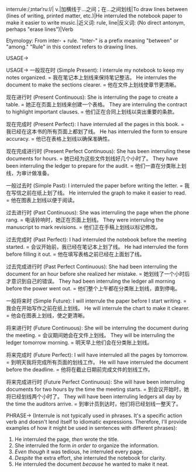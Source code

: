 interrule:/ˌɪntərˈruːl/| v.|加横线于…之间；在…之间划线|To draw lines between (lines of writing, printed matter, etc.)|He interruled the notebook paper to make it easier to write music.|近义词: rule, line|反义词: (No direct antonym, perhaps "erase lines")|Verb

Etymology:
From inter- + rule.  "Inter-" is a prefix meaning "between" or "among." "Rule" in this context refers to drawing lines.

USAGE->

USAGE->
一般现在时 (Simple Present):
I interrule my notebook to keep my notes organized. = 我在笔记本上划线来保持笔记整洁。
He interrules the document to make the sections clearer. = 他在文件上划线使章节更清晰。

现在进行时 (Present Continuous):
She is interruling the page to create a table. = 她正在页面上划线来创建一个表格。
They are interruling the contract to highlight important clauses. = 他们正在合同上划线以突出重要的条款。

现在完成时 (Present Perfect):
I have interruled all the pages in this book. = 我已经在这本书的所有页面上都划了线。
He has interruled the form to ensure accuracy. = 他已在表格上划线以确保准确性。


现在完成进行时 (Present Perfect Continuous):
She has been interruling these documents for hours. = 她已经为这些文件划线好几个小时了。
They have been interruling the ledger to prepare for the audit. = 他们一直在分类账上划线，为审计做准备。


一般过去时 (Simple Past):
I interruled the paper before writing the letter. = 我在写信之前在纸上划了线。
He interruled the graph to make it easier to read. = 他在图表上划线以便于阅读。


过去进行时 (Past Continuous):
She was interruling the page when the phone rang. = 电话铃响时，她正在页面上划线。
They were interruling the manuscript to mark revisions. = 他们正在手稿上划线以标记修改。


过去完成时 (Past Perfect):
I had interruled the notebook before the meeting started. = 会议开始前，我已经在笔记本上划了线。
He had interruled the form before filling it out. = 他在填写表格之前已经在上面划了线。

过去完成进行时 (Past Perfect Continuous):
She had been interruling the document for an hour before she realized her mistake. = 她划线了一个小时后才意识到自己的错误。
They had been interruling the ledger all morning before the power went out. = 他们整个上午都在分类账上划线，直到停电。

一般将来时 (Simple Future):
I will interrule the paper before I start writing. = 我会在开始写作之前在纸上划线。
He will interrule the chart to make it clearer. = 他会在图表上划线，使之更清晰。


将来进行时 (Future Continuous):
She will be interruling the document during the meeting. = 会议期间她会在文件上划线。
They will be interruling the ledger tomorrow morning. = 明天早上他们会在分类账上划线。


将来完成时 (Future Perfect):
I will have interruled all the pages by tomorrow. = 到明天我将完成所有页面的划线工作。
He will have interruled the document before the deadline. = 他将在截止日期前完成文件的划线工作。


将来完成进行时 (Future Perfect Continuous):
She will have been interruling documents for two hours by the time the meeting starts. = 到会议开始时，她将已经划线两个小时了。
They will have been interruling ledgers all day by the time the auditors arrive. = 到审计员到达时，他们将已经划线一整天了。


PHRASE->
(Interrule is not typically used in phrases.  It's a specific action verb and doesn't lend itself to idiomatic expressions.  Therefore, I'll provide examples of how it might be used in sentences with different phrases):

1. He interruled the page, *then* wrote the title.
2. She interruled the form *in order to* organize the information.
3. *Even though* it was tedious, he interruled every page.
4. *Despite* the extra effort, she interruled the notebook for clarity.
5. He interruled the document *because* he wanted to make it neat.
